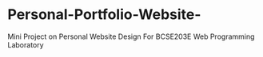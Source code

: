 # Personal-Portfolio-Website-
Mini Project on Personal Website Design For BCSE203E Web Programming Laboratory
